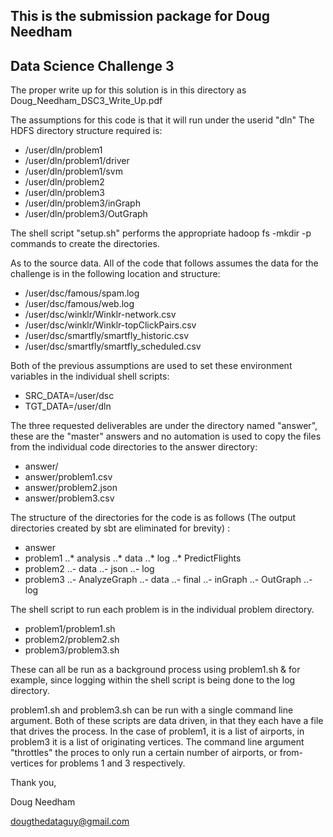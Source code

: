 ## This is the submission package for Doug Needham
## Data Science Challenge 3

The proper write up for this solution is in this directory as Doug_Needham_DSC3_Write_Up.pdf 

The assumptions for this code is that it will run under the userid "dln"
The HDFS directory structure required is:
* /user/dln/problem1
* /user/dln/problem1/driver
* /user/dln/problem1/svm
* /user/dln/problem2
* /user/dln/problem3
* /user/dln/problem3/inGraph
* /user/dln/problem3/OutGraph

The shell script "setup.sh" performs the appropriate hadoop fs -mkdir -p commands to create the directories. 

As to the source data. 
All of the code that follows assumes the data for the challenge is in the following location and structure:
* /user/dsc/famous/spam.log
* /user/dsc/famous/web.log
* /user/dsc/winklr/Winklr-network.csv
* /user/dsc/winklr/Winklr-topClickPairs.csv
* /user/dsc/smartfly/smartfly_historic.csv
* /user/dsc/smartfly/smartfly_scheduled.csv

Both of the previous assumptions are used to set these environment variables in the individual shell scripts: 
- SRC_DATA=/user/dsc
- TGT_DATA=/user/dln

The three requested deliverables are under the directory named "answer", these are the "master" answers and no automation is used to copy the files from the individual code directories to the answer directory: 

- answer/
- answer/problem1.csv
- answer/problem2.json
- answer/problem3.csv

The structure of the directories for the code is as follows (The output directories created by sbt are eliminated for brevity) : 

- answer
- problem1
..*  analysis
..*  data
..*  log
..*  PredictFlights
- problem2
..-  data
..-  json
..-  log
- problem3
..-  AnalyzeGraph
..-  data
..- final
..-  inGraph
..-  OutGraph
..- log

The shell script to run each problem is in the individual problem directory.
- problem1/problem1.sh
- problem2/problem2.sh
- problem3/problem3.sh

These can all be run as a background process using problem1.sh & for example, since logging within the shell script is being done to the log directory.

problem1.sh and problem3.sh can be run with a single command line argument. Both of these scripts are data driven, in that they each have a file that drives the process. In the case of problem1, it is a list of airports, in problem3 it is a list of originating vertices. The command line argument "throttles" the proces to only run a certain number of airports, or from-vertices for problems 1 and 3 respectively.


Thank you, 

Doug Needham

dougthedataguy@gmail.com


